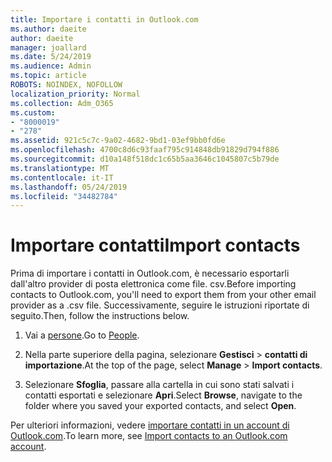 ```yaml
---
title: Importare i contatti in Outlook.com
ms.author: daeite
author: daeite
manager: joallard
ms.date: 5/24/2019
ms.audience: Admin
ms.topic: article
ROBOTS: NOINDEX, NOFOLLOW
localization_priority: Normal
ms.collection: Adm_O365
ms.custom:
- "8000019"
- "278"
ms.assetid: 921c5c7c-9a02-4682-9bd1-03ef9bb0fd6e
ms.openlocfilehash: 4700c8d6c93faaf795c914848db91829d794f886
ms.sourcegitcommit: d10a148f518dc1c65b5aa3646c1045807c5b79de
ms.translationtype: MT
ms.contentlocale: it-IT
ms.lasthandoff: 05/24/2019
ms.locfileid: "34482784"
---
```

# <a name="import-contacts"></a><span data-ttu-id="45dff-102">Importare contatti</span><span class="sxs-lookup"><span data-stu-id="45dff-102">Import contacts</span></span>

<span data-ttu-id="45dff-103">Prima di importare i contatti in Outlook.com, è necessario esportarli dall'altro provider di posta elettronica come file. csv.</span><span class="sxs-lookup"><span data-stu-id="45dff-103">Before importing contacts to Outlook.com, you'll need to export them from your other email provider as a .csv file.</span></span> <span data-ttu-id="45dff-104">Successivamente, seguire le istruzioni riportate di seguito.</span><span class="sxs-lookup"><span data-stu-id="45dff-104">Then, follow the instructions below.</span></span>
  
1. <span data-ttu-id="45dff-105">Vai a [persone](https://outlook.live.com/people/).</span><span class="sxs-lookup"><span data-stu-id="45dff-105">Go to [People](https://outlook.live.com/people/).</span></span>

2. <span data-ttu-id="45dff-106">Nella parte superiore della pagina, selezionare **Gestisci** \> **contatti di importazione**.</span><span class="sxs-lookup"><span data-stu-id="45dff-106">At the top of the page, select **Manage** \> **Import contacts**.</span></span>

3. <span data-ttu-id="45dff-107">Selezionare **Sfoglia**, passare alla cartella in cui sono stati salvati i contatti esportati e selezionare **Apri**.</span><span class="sxs-lookup"><span data-stu-id="45dff-107">Select **Browse**, navigate to the folder where you saved your exported contacts, and select **Open**.</span></span>

<span data-ttu-id="45dff-108">Per ulteriori informazioni, vedere [importare contatti in un account di Outlook.com](https://go.microsoft.com/fwlink/p/?linkid=873136).</span><span class="sxs-lookup"><span data-stu-id="45dff-108">To learn more, see [Import contacts to an Outlook.com account](https://go.microsoft.com/fwlink/p/?linkid=873136).</span></span>